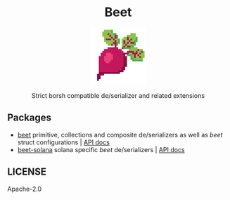 <p align="center">
  <h1 align="center">Beet</h1>
  <p align="center">
    <img height="128" width="128" src="./assets/beet-logo.png">
  </p>
  <p align="center">Strict borsh compatible de/serializer and related extensions</p>
</p>

## Packages

- [beet](./beet) primitive, collections and composite de/serializers as well as _beet_ struct
  configurations | [API docs](https://metaplex-foundation.github.io/beet/docs/beet)
- [beet-solana](./beet-solana) solana specific _beet_ de/serializers | [API docs](https://metaplex-foundation.github.io/beet/docs/beet-solana)

## LICENSE

Apache-2.0
